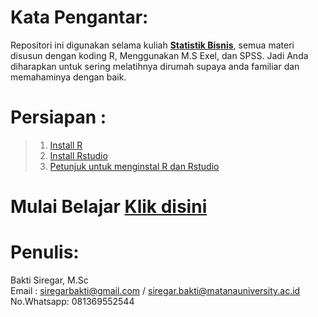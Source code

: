 # Kata Pengantar:
  
Repositori ini digunakan selama kuliah **[Statistik Bisnis](https://github.com/Bakti-Siregar/Statistik-Bisnis)**, semua materi disusun dengan koding R, Menggunakan M.S Exel, dan SPSS. Jadi Anda diharapkan untuk sering melatihnya dirumah supaya anda familiar dan memahaminya dengan baik. 

# Persiapan :
> 1. [Install R](https://cran.r-project.org/)
> 2. [Install Rstudio](https://rstudio.com/products/rstudio/)
> 3. [Petunjuk untuk menginstal R dan Rstudio](http://mercury.webster.edu/aleshunas/R_learning_infrastructure/Downloading_R_and_RStudio.html)

# Mulai Belajar [Klik disini]()

# Penulis:
Bakti Siregar, M.Sc <br>
Email : siregarbakti@gmail.com / siregar.bakti@matanauniversity.ac.id <br>
No.Whatsapp: 081369552544

